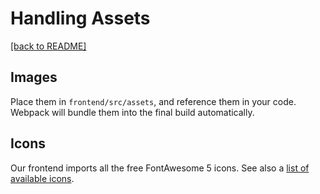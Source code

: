 # Handling Assets

[[back to README]](../README.md)

## Images

Place them in `frontend/src/assets`, and reference them in your code. Webpack will bundle them into the final build automatically.

## Icons

Our frontend imports all the free FontAwesome 5 icons.
See also a [list of available icons](https://fontawesome.com/v5.15/icons).